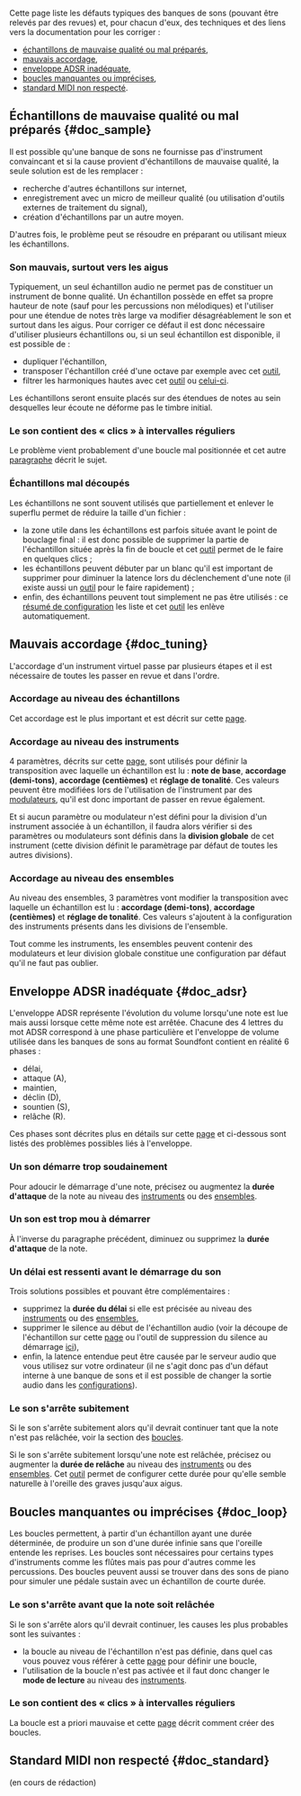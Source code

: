 Cette page liste les défauts typiques des banques de sons (pouvant être relevés par des revues) et, pour chacun d'eux, des techniques et des liens vers la documentation pour les corriger&nbsp;:

* [échantillons de mauvaise qualité ou mal préparés](#doc_sample),
* [mauvais accordage](#doc_tuning),
* [enveloppe ADSR inadéquate](#doc_adsr),
* [boucles manquantes ou imprécises](#doc_loop),
* [standard MIDI non respecté](#doc_standard).


## Échantillons de mauvaise qualité ou mal préparés {#doc_sample}


Il est possible qu'une banque de sons ne fournisse pas d'instrument convaincant et si la cause provient d'échantillons de mauvaise qualité, la seule solution est de les remplacer&nbsp;:

* recherche d'autres échantillons sur internet,
* enregistrement avec un micro de meilleur qualité (ou utilisation d'outils externes de traitement du signal),
* création d'échantillons par un autre moyen.

D'autres fois, le problème peut se résoudre en préparant ou utilisant mieux les échantillons.

### Son mauvais, surtout vers les aigus

Typiquement, un seul échantillon audio ne permet pas de constituer un instrument de bonne qualité. Un échantillon possède en effet sa propre hauteur de note (sauf pour les percussions non mélodiques) et l'utiliser pour une étendue de notes très large va modifier désagréablement le son et surtout dans les aigus. Pour corriger ce défaut il est donc nécessaire d'utiliser plusieurs échantillons ou, si un seul échantillon est disponible, il est possible de&nbsp;:

* dupliquer l'échantillon,
* transposer l'échantillon créé d'une octave par exemple avec cet [outil](manual/soundfont-editor/tools/sample-tools.md#doc_transpose),
* filtrer les harmoniques hautes avec cet [outil](manual/soundfont-editor/editing-pages/sample-editor.md#doc_eq) ou [celui-ci](manual/soundfont-editor/tools/sample-tools.md#doc_filter).

Les échantillons seront ensuite placés sur des étendues de notes au sein desquelles leur écoute ne déforme pas le timbre initial.

### Le son contient des «&nbsp;clics&nbsp;» à intervalles réguliers

Le problème vient probablement d'une boucle mal positionnée et cet autre [paragraphe](#doc_loop) décrit le sujet.

### Échantillons mal découpés

Les échantillons ne sont souvent utilisés que partiellement et enlever le superflu permet de réduire la taille d'un fichier&nbsp;:

* la zone utile dans les échantillons est parfois située avant le point de bouclage final&nbsp;: il est donc possible de supprimer la partie de l'échantillon située après la fin de boucle et cet [outil](manual/soundfont-editor/tools/sample-tools.md#doc_trimloop) permet de le faire en quelques clics&nbsp;;
* les échantillons peuvent débuter par un blanc qu'il est important de supprimer pour diminuer la latence lors du déclenchement d'une note (il existe aussi un [outil](manual/soundfont-editor/tools/sample-tools.md#doc_removeblank) pour le faire rapidement)&nbsp;;
* enfin, des échantillons peuvent tout simplement ne pas être utilisés&nbsp;: ce [résumé de configuration](manual/soundfont-editor/configuration-summaries.md#doc_sample) les liste et cet [outil](manual/soundfont-editor/tools/global-tools.md#doc_unused) les enlève automatiquement.


## Mauvais accordage {#doc_tuning}


L'accordage d'un instrument virtuel passe par plusieurs étapes et il est nécessaire de toutes les passer en revue et dans l'ordre.

### Accordage au niveau des échantillons

Cet accordage est le plus important et est décrit sur cette [page](tutorials/how-to-prepare-a-sample.md#doc_tuning).

### Accordage au niveau des instruments

4 paramètres, décrits sur cette [page](manual/soundfont-editor/editing-pages/instrument-editor.md#doc_table), sont utilisés pour définir la transposition avec laquelle un échantillon est lu&nbsp;: **note de base**, **accordage (demi-tons)**, **accordage (centièmes)** et **réglage de tonalité**. Ces valeurs peuvent être modifiées lors de l'utilisation de l'instrument par des [modulateurs](manual/soundfont-editor/editing-pages/instrument-editor.md#doc_modulator), qu'il est donc important de passer en revue également.

Et si aucun paramètre ou modulateur n'est défini pour la division d'un instrument associée à un échantillon, il faudra alors vérifier si des paramètres ou modulateurs sont définis dans la **division globale** de cet instrument (cette division définit le paramètrage par défaut de toutes les autres divisions).

### Accordage au niveau des ensembles

Au niveau des ensembles, 3 paramètres vont modifier la transposition avec laquelle un échantillon est lu&nbsp;: **accordage (demi-tons)**, **accordage (centièmes)** et **réglage de tonalité**. Ces valeurs s'ajoutent à la configuration des instruments présents dans les divisions de l'ensemble.

Tout comme les instruments, les ensembles peuvent contenir des modulateurs et leur division globale constitue une configuration par défaut qu'il ne faut pas oublier.


## Enveloppe ADSR inadéquate {#doc_adsr}


L'enveloppe ADSR représente l'évolution du volume lorsqu'une note est lue mais aussi lorsque cette même note est arrêtée. Chacune des 4 lettres du mot ADSR correspond à une phase particulière et l'enveloppe de volume utilisée dans les banques de sons au format Soundfont contient en réalité 6 phases&nbsp;:

* délai,
* attaque (A),
* maintien,
* déclin (D),
* sountien (S),
* relâche (R).

Ces phases sont décrites plus en détails sur cette [page](manual/soundfont-editor/editing-pages/instrument-editor.md#doc_envelope) et ci-dessous sont listés des problèmes possibles liés à l'enveloppe.

### Un son démarre trop soudainement

Pour adoucir le démarrage d'une note, précisez ou augmentez la **durée d'attaque** de la note au niveau des [instruments](manual/soundfont-editor/editing-pages/instrument-editor.md) ou des [ensembles](manual/soundfont-editor/editing-pages/preset-editor.md).

### Un son est trop mou à démarrer

À l'inverse du paragraphe précédent, diminuez ou supprimez la **durée d'attaque** de la note.

### Un délai est ressenti avant le démarrage du son

Trois solutions possibles et pouvant être complémentaires&nbsp;:

* supprimez la **durée du délai** si elle est précisée au niveau des [instruments](manual/soundfont-editor/editing-pages/instrument-editor.md) ou des [ensembles](manual/soundfont-editor/editing-pages/preset-editor.md),
* supprimer le silence au début de l'échantillon audio (voir la découpe de l'échantillon sur cette [page](manual/soundfont-editor/editing-pages/sample-editor.md#doc_graph) ou l'outil de suppression du silence au démarrage [ici](manual/soundfont-editor/tools/sample-tools.md#doc_removeblank)),
* enfin, la latence entendue peut être causée par le serveur audio que vous utilisez sur votre ordinateur (il ne s'agit donc pas d'un défaut interne à une banque de sons et il est possible de changer la sortie audio dans les [configurations](manual/settings.md#doc_general)).

### Le son s'arrête subitement

Si le son s'arrête subitement alors qu'il devrait continuer tant que la note n'est pas relâchée, voir la section des [boucles](#doc_loop).

Si le son s'arrête subitement lorsqu'une note est relâchée, précisez ou augmenter la **durée de relâche** au niveau des [instruments](manual/soundfont-editor/editing-pages/instrument-editor.md) ou des [ensembles](manual/soundfont-editor/editing-pages/preset-editor.md). Cet [outil](manual/soundfont-editor/tools/instrument-tools.md#doc_release) permet de configurer cette durée pour qu'elle semble naturelle à l'oreille des graves jusqu'aux aigus.


## Boucles manquantes ou imprécises {#doc_loop}


Les boucles permettent, à partir d'un échantillon ayant une durée déterminée, de produire un son d'une durée infinie sans que l'oreille entende les reprises. Les boucles sont nécessaires pour certains types d'instruments comme les flûtes mais pas pour d'autres comme les percussions. Des boucles peuvent aussi se trouver dans des sons de piano pour simuler une pédale sustain avec un échantillon de courte durée.

### Le son s'arrête avant que la note soit relâchée

Si le son s'arrête alors qu'il devrait continuer, les causes les plus probables sont les suivantes&nbsp;:

* la boucle au niveau de l'échantillon n'est pas définie, dans quel cas vous pouvez vous référer à cette [page](tutorials/how-to-prepare-a-sample.md#doc_loop) pour définir une boucle,
* l'utilisation de la boucle n'est pas activée et il faut donc changer le **mode de lecture** au niveau des [instruments](manual/soundfont-editor/editing-pages/instrument-editor.md#doc_table).

### Le son contient des «&nbsp;clics&nbsp;» à intervalles réguliers

La boucle est a priori mauvaise et cette [page](tutorials/how-to-prepare-a-sample.md#doc_loop) décrit comment créer des boucles.


## Standard MIDI non respecté {#doc_standard}


(en cours de rédaction)
